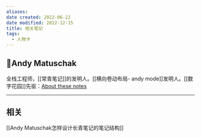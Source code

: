```yaml
---
aliases:
date created: 2022-06-22
date modified: 2022-12-15
title: 相关笔记
tags:
  - 人物卡
---
```


## 🧑Andy Matuschak

全栈工程师，[[常青笔记]]的发明人。[[横向卷动布局- andy mode]]发明人。[[数字花园]]先驱：[About these notes](https://notes.andymatuschak.org/About_these_notes)

---

## 相关
[[Andy Matuschak怎样设计长青笔记的笔记结构]]